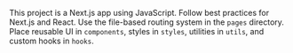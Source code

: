 <!-- Use this file to provide workspace-specific custom instructions to Copilot. For more details, visit https://code.visualstudio.com/docs/copilot/copilot-customization#_use-a-githubcopilotinstructionsmd-file -->

This project is a Next.js app using JavaScript. Follow best practices for Next.js and React. Use the file-based routing system in the `pages` directory. Place reusable UI in `components`, styles in `styles`, utilities in `utils`, and custom hooks in `hooks`.
